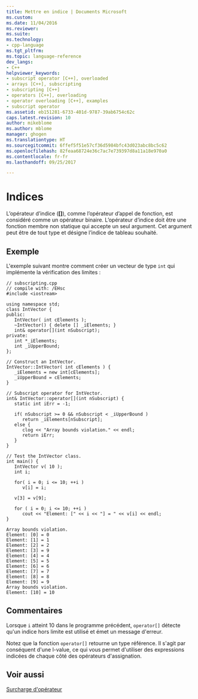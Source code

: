 ```yaml
---
title: Mettre en indice | Documents Microsoft
ms.custom: 
ms.date: 11/04/2016
ms.reviewer: 
ms.suite: 
ms.technology:
- cpp-language
ms.tgt_pltfrm: 
ms.topic: language-reference
dev_langs:
- C++
helpviewer_keywords:
- subscript operator [C++], overloaded
- arrays [C++], subscripting
- subscripting [C++]
- operators [C++], overloading
- operator overloading [C++], examples
- subscript operator
ms.assetid: eb151281-6733-401d-9787-39ab6754c62c
caps.latest.revision: 10
author: mikeblome
ms.author: mblome
manager: ghogen
ms.translationtype: HT
ms.sourcegitcommit: 6ffef5f51e57cf36d5984bfc43d023abc8bc5c62
ms.openlocfilehash: 82feaa68724e36c7ac7e739397d8a11a18e970a0
ms.contentlocale: fr-fr
ms.lasthandoff: 09/25/2017

---
```

# <a name="subscripting"></a>Indices
L’opérateur d’indice (**[]**), comme l’opérateur d’appel de fonction, est considéré comme un opérateur binaire. L’opérateur d’indice doit être une fonction membre non statique qui accepte un seul argument. Cet argument peut être de tout type et désigne l’indice de tableau souhaité.  
  
## <a name="example"></a>Exemple  
 L'exemple suivant montre comment créer un vecteur de type `int` qui implémente la vérification des limites :  
  
```  
// subscripting.cpp  
// compile with: /EHsc  
#include <iostream>  
  
using namespace std;  
class IntVector {  
public:  
   IntVector( int cElements );  
   ~IntVector() { delete [] _iElements; }  
   int& operator[](int nSubscript);  
private:  
   int *_iElements;  
   int _iUpperBound;  
};  
  
// Construct an IntVector.  
IntVector::IntVector( int cElements ) {  
   _iElements = new int[cElements];  
   _iUpperBound = cElements;  
}  
  
// Subscript operator for IntVector.  
int& IntVector::operator[](int nSubscript) {  
   static int iErr = -1;  
  
   if( nSubscript >= 0 && nSubscript < _iUpperBound )  
      return _iElements[nSubscript];  
   else {  
      clog << "Array bounds violation." << endl;  
      return iErr;  
   }  
}  
  
// Test the IntVector class.  
int main() {  
   IntVector v( 10 );  
   int i;  
  
   for( i = 0; i <= 10; ++i )  
      v[i] = i;  
  
   v[3] = v[9];  
  
   for ( i = 0; i <= 10; ++i )  
      cout << "Element: [" << i << "] = " << v[i] << endl;  
}  
```  
  
```Output  
Array bounds violation.  
Element: [0] = 0  
Element: [1] = 1  
Element: [2] = 2  
Element: [3] = 9  
Element: [4] = 4  
Element: [5] = 5  
Element: [6] = 6  
Element: [7] = 7  
Element: [8] = 8  
Element: [9] = 9  
Array bounds violation.  
Element: [10] = 10  
```  
  
## <a name="comments"></a>Commentaires  
 Lorsque `i` atteint 10 dans le programme précédent, `operator[]` détecte qu'un indice hors limite est utilisé et émet un message d'erreur.  
  
 Notez que la fonction `operator[]` retourne un type référence. Il s'agit par conséquent d'une l-value, ce qui vous permet d'utiliser des expressions indicées de chaque côté des opérateurs d'assignation.  
  
## <a name="see-also"></a>Voir aussi  
 [Surcharge d'opérateur](../cpp/operator-overloading.md)
